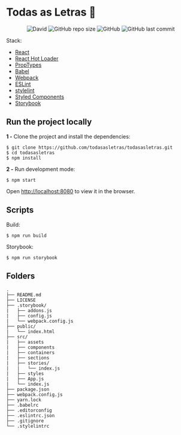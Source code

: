 # Todas as Letras :wind_chime:
<p align="center">
<img alt="David" src="https://img.shields.io/david/dev/todasasletras/todasasletras">
<img alt="GitHub repo size" src="https://img.shields.io/github/repo-size/todasasletras/todasasletras">
<img alt="GitHub" src="https://img.shields.io/github/license/todasasletras/todasasletras">
<img alt="GitHub last commit" src="https://img.shields.io/github/last-commit/todasasletras/todasasletras">
</p>

Stack:
- [React](https://github.com/facebook/react)
- [React Hot Loader](https://github.com/gaearon/react-hot-loader)
- [PropTypes](https://github.com/facebook/prop-types)
- [Babel](https://github.com/babel/babel)
- [Webpack](https://github.com/webpack/webpack)
- [ESLint](https://github.com/eslint/eslint)
- [stylelint](https://github.com/styled-components/styled-components)
- [Styled Components](https://github.com/stylelint/stylelint)
- [Storybook](https://github.com/storybookjs/storybook)

## Run the project locally

**1 -** Clone the project and install the dependencies:

```
$ git clone https://github.com/todasasletras/todasasletras.git
$ cd todasasletras
$ npm install
```

**2 -** Run development mode:

```
$ npm start
```
Open [http://localhost:8080](http://localhost:8080) to view it in the browser.

## Scripts

Build:

```
$ npm run build
```

Storybook:

```
$ npm run storybook
```

## Folders

    .
    ├── README.md
    ├── LICENSE
    ├── .storybook/
    |   ├── addons.js
    |   ├── config.js
    |   └── webpack.config.js
    ├── public/
    |   └── index.html
    ├── src/
    |   ├── assets
    |   ├── components
    |   ├── containers
    |   ├── sections
    |   ├── stories/
    |   |   └── index.js
    |   ├── styles
    |   ├── App.js
    |   └── index.js
    ├── package.json
    ├── webpack.config.js
    ├── yarn.lock
    ├── .babelrc
    ├── .editorconfig
    ├── .eslintrc.json
    ├── .gitignore
    └── .stylelintrc

